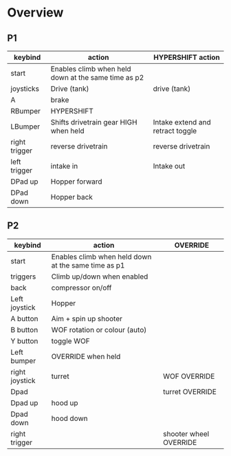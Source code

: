 # Overview
## P1
keybind | action | HYPERSHIFT action
-- | -- | --
start | Enables climb when held down at the same time as p2
joysticks | Drive (tank) | drive (tank)
A | brake
RBumper | HYPERSHIFT
LBumper | Shifts drivetrain gear HIGH when held | Intake extend and retract toggle
right trigger | reverse drivetrain | reverse drivetrain
left trigger  | intake in | Intake out
DPad up | Hopper forward
DPad down| Hopper back


## P2
keybind | action | OVERRIDE
-- | -- | --
start | Enables climb when held down at the same time as p1
triggers | Climb up/down when enabled
back | compressor on/off
Left joystick | Hopper
A button| Aim + spin up shooter
B button | WOF rotation or colour (auto)
Y button | toggle WOF
Left bumper | OVERRIDE when held
right joystick | turret | WOF OVERRIDE
Dpad | | turret OVERRIDE
Dpad up | hood up
Dpad down | hood down
right trigger | | shooter wheel OVERRIDE
